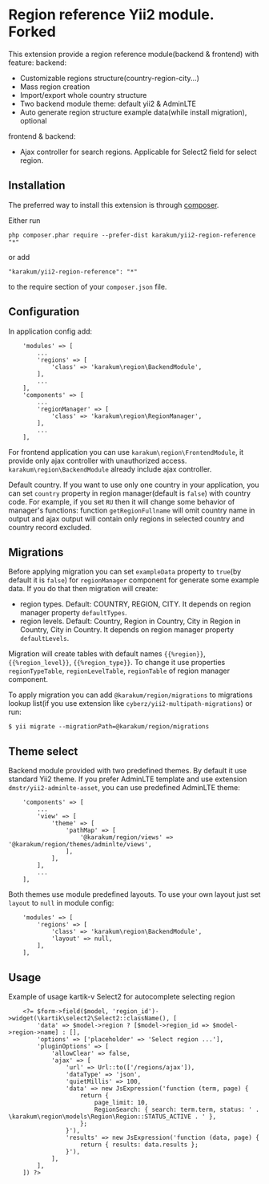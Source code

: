 Region reference Yii2 module. Forked
==================================
This extension provide a region reference module(backend & frontend) with feature:
backend:
- Customizable regions structure(country-region-city...)
- Mass region creation
- Import/export whole country structure
- Two backend module theme: default yii2 & AdminLTE
- Auto generate region structure example data(while install migration), optional

frontend & backend:
- Ajax controller for search regions. Applicable for Select2 field for select region.

Installation
------------

The preferred way to install this extension is through [composer](http://getcomposer.org/download/).

Either run

```
php composer.phar require --prefer-dist karakum/yii2-region-reference "*"
```

or add

```
"karakum/yii2-region-reference": "*"
```

to the require section of your `composer.json` file.


Configuration
-------------

In application config add:
```
    'modules' => [
    	...
        'regions' => [
            'class' => 'karakum\region\BackendModule',
        ],
    	...
    ],
    'components' => [
    	...
        'regionManager' => [
            'class' => 'karakum\region\RegionManager',
        ],
    	...
    ],
```

For frontend application you can use `karakum\region\FrontendModule`, it provide only ajax controller with unauthorized access.
`karakum\region\BackendModule` already include ajax controller.

Default country.
If you want to use only one country in your application, you can set `country` property in region manager(default is `false`) with country code.
For example, if you set `RU` then it will change some behavior of manager's functions: function `getRegionFullname` will omit country name in output
and ajax output will contain only regions in selected country and country record excluded.

Migrations
----------

Before applying migration you can set `exampleData` property to `true`(by default it is `false`) for `regionManager` component for generate some example data.
If you do that then migration will create:
- region types. Default: COUNTRY, REGION, CITY. It depends on region manager property `defaultTypes`.
- region levels. Default: Country, Region in Country, City in Region in Country, City in Country. It depends on region manager property `defaultLevels`.

Migration will create tables with default names `{{%region}}`, `{{%region_level}}`, `{{%region_type}}`.
To change it use properties `regionTypeTable`, `regionLevelTable`, `regionTable` of region manager component.

To apply migration you can add `@karakum/region/migrations` to migrations lookup list(if you use extension like `cyberz/yii2-multipath-migrations`) or run:
```
$ yii migrate --migrationPath=@karakum/region/migrations
```

Theme select
------------

Backend module provided with two predefined themes. By default it use standard Yii2 theme.
If you prefer AdminLTE template and use extension `dmstr/yii2-adminlte-asset`, you can use predefined AdminLTE theme:

```
    'components' => [
	    ...
        'view' => [
            'theme' => [
                'pathMap' => [
                    '@karakum/region/views' => '@karakum/region/themes/adminlte/views',
                ],
            ],
        ],
	    ...
    ],
```
Both themes use module predefined layouts.
To use your own layout just set `layout` to `null` in module config:
```
    'modules' => [
        'regions' => [
            'class' => 'karakum\region\BackendModule',
            'layout' => null,
        ],
    ],
```

Usage
-----

Example of usage kartik-v Select2 for autocomplete selecting region
```
	<?= $form->field($model, 'region_id')->widget(\kartik\select2\Select2::className(), [
		'data' => $model->region ? [$model->region_id => $model->region->name] : [],
		'options' => ['placeholder' => 'Select region ...'],
		'pluginOptions' => [
			'allowClear' => false,
			'ajax' => [
				'url' => Url::to(['/regions/ajax']),
				'dataType' => 'json',
				'quietMillis' => 100,
				'data' => new JsExpression('function (term, page) {
					return {
						page_limit: 10,
						RegionSearch: { search: term.term, status: ' . \karakum\region\models\Region\Region::STATUS_ACTIVE . ' },
					};
				}'),
				'results' => new JsExpression('function (data, page) {
					return { results: data.results };
				}'),
			],
		],
	]) ?>
```